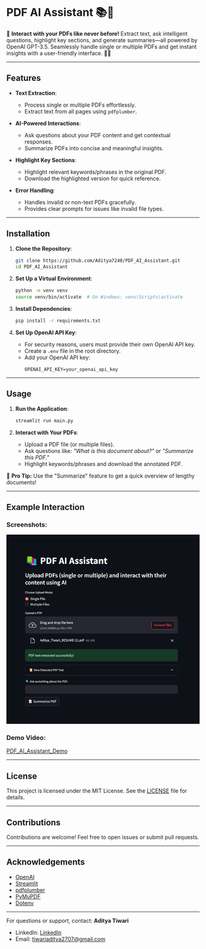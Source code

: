 # PDF AI Assistant 📚🤖

🚀 **Interact with your PDFs like never before!** Extract text, ask intelligent questions, highlight key sections, and generate summaries—all powered by OpenAI GPT-3.5. Seamlessly handle single or multiple PDFs and get instant insights with a user-friendly interface. 📃🌐

---

## **Features**

- **Text Extraction**:
  - Process single or multiple PDFs effortlessly.
  - Extract text from all pages using `pdfplumber`.

- **AI-Powered Interactions**:
  - Ask questions about your PDF content and get contextual responses.
  - Summarize PDFs into concise and meaningful insights.

- **Highlight Key Sections**:
  - Highlight relevant keywords/phrases in the original PDF.
  - Download the highlighted version for quick reference.

- **Error Handling**:
  - Handles invalid or non-text PDFs gracefully.
  - Provides clear prompts for issues like invalid file types.

---

## **Installation**

1. **Clone the Repository**:
   ```bash
   git clone https://github.com/Aditya7248/PDF_AI_Assistant.git
   cd PDF_AI_Assistant
   ```

2. **Set Up a Virtual Environment**:
   ```bash
   python -m venv venv
   source venv/bin/activate  # On Windows: venv\Scripts\activate
   ```

3. **Install Dependencies**:
   ```bash
   pip install -r requirements.txt
   ```

4. **Set Up OpenAI API Key**:
   - For security reasons, users must provide their own OpenAI API key.
   - Create a `.env` file in the root directory.
   - Add your OpenAI API key:
     ```plaintext
     OPENAI_API_KEY=your_openai_api_key
     ```

---

## **Usage**

1. **Run the Application**:
   ```bash
   streamlit run main.py
   ```

2. **Interact with Your PDFs**:
   - Upload a PDF file (or multiple files).
   - Ask questions like: *"What is this document about?"* or *"Summarize this PDF."*
   - Highlight keywords/phrases and download the annotated PDF.

🎉 **Pro Tip:** Use the "Summarize" feature to get a quick overview of lengthy documents!

---

## **Example Interaction**

### **Screenshots**:
![App Screenshot](https://github.com/Aditya7248/PDF_AI_Assistant/blob/main/image%20and%20video/main%20screen.png)  

### **Demo Video**:
[PDF_AI_Assistant_Demo](https://your-demo-video-link.com)

---

## **License**

This project is licensed under the MIT License. See the [LICENSE](LICENSE) file for details.

---

## **Contributions**

Contributions are welcome! Feel free to open issues or submit pull requests.

---

## **Acknowledgements**

- [OpenAI](https://platform.openai.com/)
- [Streamlit](https://streamlit.io/)
- [pdfplumber](https://github.com/jsvine/pdfplumber)
- [PyMuPDF](https://pymupdf.readthedocs.io/)
- [Dotenv](https://pypi.org/project/python-dotenv/)

---

For questions or support, contact:
**Aditya Tiwari**
- LinkedIn: [LinkedIn](https://www.linkedin.com/in/aditya-tiwari-24b4b924a/)
- Email: tiwariaditya2707@gmail.com

